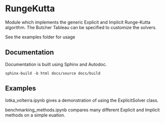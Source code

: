 # RungeKutta
Module which implements the generic Explicit and Implicit Runge-Kutta algorithm.
The Butcher Tableau can be specified to customize the solvers.

See the examples folder for usage

## Documentation
Documentation is built using Sphinx and Autodoc.
```console
sphinx-build -b html docs/source docs/build
```

## Examples
lotka_volterra.ipynb gives a demonstration of using the ExplicitSolver class.

benchmarking_methods.ipynb compares many different Explicit and Implicit methods on a simple euation.
